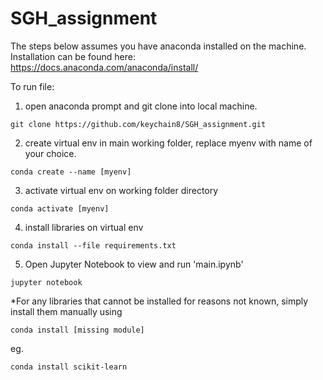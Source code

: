 # SGH_assignment

The steps below assumes you have anaconda installed on the machine. <br>
Installation can be found here: https://docs.anaconda.com/anaconda/install/

To run file:
1. open anaconda prompt and git clone into local machine.
```
git clone https://github.com/keychain8/SGH_assignment.git
```
2. create virtual env in main working folder, replace myenv with name of your choice.
```
conda create --name [myenv]
```
3. activate virtual env on working folder directory
```
conda activate [myenv]
```
4. install libraries on virtual env
```
conda install --file requirements.txt
```
5. Open Jupyter Notebook to view and run 'main.ipynb'
```
jupyter notebook
```


*For any libraries that cannot be installed for reasons not known, simply install them manually using
```
conda install [missing module]
```
eg.
```
conda install scikit-learn
```
